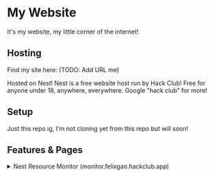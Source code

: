 # My Website
It's my website, my little corner of the internet!

## Hosting

Find my site here: (TODO: Add URL me)

Hosted on Nest! Nest is a free website host run by Hack Club! Free for anyone under 18, anywhere, everywhere. Google "hack club" for more!

## Setup

Just this repo ig, I'm not cloning yet from this repo but will soon!

## Features & Pages
<details>
<summary>Nest Resource Monitor (monitor.felixgao.hackclub.app)</summary>
<br>
A monitor to view your live usage of CPU, memory, and storage. Features very nice graphs :D.

View a functional demo here at https://replit.com/@CoolDude9000/Nest-Website, or on Nest at https://monitor.felixgao.hackclub.app! 

![image](https://github.com/user-attachments/assets/009cdd46-7d6b-4614-a8aa-025321479dcd)

![image](https://github.com/user-attachments/assets/a2dba072-0742-4fc0-a5d9-1f814d9d5330)
</details>

